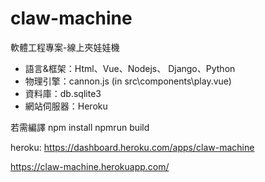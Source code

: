 # claw-machine
軟體工程專案-線上夾娃娃機

- 語言&框架：Html、Vue、Nodejs、 Django、Python
- 物理引擎：cannon.js (in src\components\play.vue)
- 資料庫：db.sqlite3
- 網站伺服器：Heroku 


若需編譯
npm install
npmrun build

heroku: https://dashboard.heroku.com/apps/claw-machine

 https://claw-machine.herokuapp.com/
